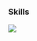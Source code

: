 

### Skills
<a href="https://developer.mozilla.org/ko/docs/Learn/HTML/Introduction_to_HTML/Getting_started" target="_blank"><img src="https://img.shields.io/badge/HTML5-E34F26.svg?style=for-the-badge&logo=HTML&logoColor=blue"/></a>
